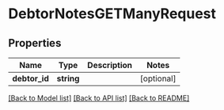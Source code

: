 # DebtorNotesGETManyRequest

## Properties
Name | Type | Description | Notes
------------ | ------------- | ------------- | -------------
**debtor_id** | **string** |  | [optional] 

[[Back to Model list]](../README.md#documentation-for-models) [[Back to API list]](../README.md#documentation-for-api-endpoints) [[Back to README]](../README.md)


